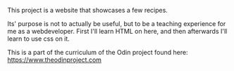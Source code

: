 This project is a website that showcases a few recipes. 

Its' purpose is not to actually be useful, but to be a teaching experience for me
as a webdeveloper. First I'll learn HTML on here, and then afterwards I'll learn to
use css on it. 

This is a part of the curriculum of the Odin project found here:
https://www.theodinproject.com